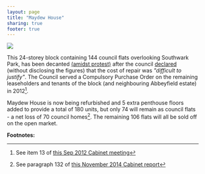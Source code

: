```yaml
---
layout: page
title: "Maydew House"
sharing: true
footer: true
---
```

![](http://s0.geograph.org.uk/geophotos/02/70/11/2701156_6a4b82c2.jpg)

This 24-storey block containing 144 council flats overlooking Southwark Park, has been decanted [(amidst protest)](https://www.facebook.com/pages/Save-Maydew-House/316012601837) after the council [declared](http://www.southwarknews.co.uk/00,news,20152,440,00.htm) (without disclosing the figures) that the cost of repair was _"difficult to justify"_. The Council served a Compulsory Purchase Order on the remaining leaseholders and tenants of the block (and neighbouring Abbeyfield estate) in 2012[^1].

Maydew House is now being refurbished and 5 extra penthouse floors added to provide a total of 180 units, but only 74 will remain as council flats - a net loss of 70 council homes[^2]. The remaining 106 flats will all be sold off on the open market.

__Footnotes:__

[^1]: See item 13 of [this Sep 2012 Cabinet meeting](http://moderngov.southwark.gov.uk/ieListDocuments.aspx?CId=302&MId=4246&Ver=4) 

[^2]: See paragraph 132 of [this November 2014 Cabinet report](http://moderngov.southwark.gov.uk/documents/s49973/Report%20Qtr%202%202014-15%20Capital%20Monitor.pdf)
